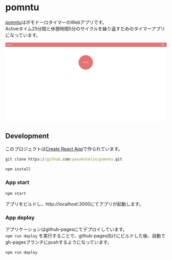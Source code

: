 # pomntu

[pomntu](https://yasukotelin.github.io/pomntu)はポモドーロタイマーのWebアプリです。<br>
Activeタイム25分間と休憩時間5分のサイクルを繰り返すためのタイマーアプリになっています。

![image](./res/pomntu-image.png)

## Development

このプロジェクトは[Create React App](https://github.com/facebook/create-react-app)で作られています。

```cmd
git clone https://github.com/yasukotelin/pomntu.git
```

```cmd
npm install
```

### App start

```cmd
npm start
```

アプリをビルドし、http://localhost:3000にてアプリが起動します。

### App deploy

アプリケーションはgithub-pagesにてデプロイしています。<br>
`npm run deploy` を実行することで、github-pages向けにビルドした後、自動でgh-pagesブランチにpushするようになっています。

```cmd
npm run deploy
```